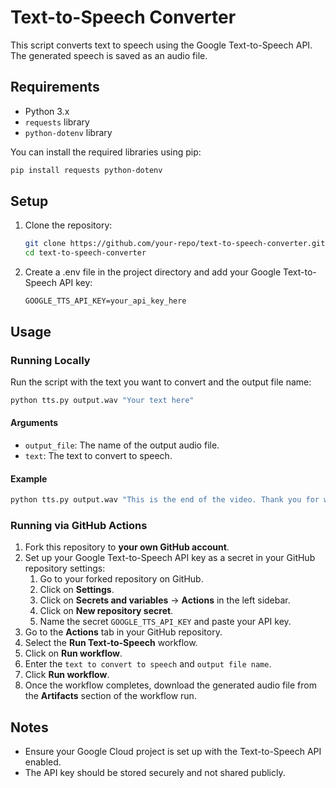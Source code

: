 # Text-to-Speech Converter

This script converts text to speech using the Google Text-to-Speech API. The generated speech is saved as an audio file.

## Requirements

- Python 3.x
- `requests` library
- `python-dotenv` library

You can install the required libraries using pip:

```sh
pip install requests python-dotenv
```

## Setup

1. Clone the repository:
    ```sh
    git clone https://github.com/your-repo/text-to-speech-converter.git
    cd text-to-speech-converter
    ```

2. Create a .env file in the project directory and add your Google Text-to-Speech API key:
    ```env
    GOOGLE_TTS_API_KEY=your_api_key_here
    ```

## Usage

### Running Locally

Run the script with the text you want to convert and the output file name:

```sh
python tts.py output.wav "Your text here"
```

#### Arguments

- `output_file`: The name of the output audio file.
- `text`: The text to convert to speech.

#### Example

```sh
python tts.py output.wav "This is the end of the video. Thank you for watching."
```

### Running via GitHub Actions

1. Fork this repository to **your own GitHub account**.
2. Set up your Google Text-to-Speech API key as a secret in your GitHub repository settings:
   1. Go to your forked repository on GitHub.
   2. Click on **Settings**.
   3. Click on **Secrets and variables** → **Actions** in the left sidebar.
   4. Click on **New repository secret**.
   5. Name the secret `GOOGLE_TTS_API_KEY` and paste your API key.
3. Go to the **Actions** tab in your GitHub repository.
4. Select the **Run Text-to-Speech** workflow.
5. Click on **Run workflow**.
6. Enter the `text to convert to speech` and `output file name`.
7. Click **Run workflow**.
8. Once the workflow completes, download the generated audio file from the **Artifacts** section of the workflow run.

## Notes

- Ensure your Google Cloud project is set up with the Text-to-Speech API enabled.
- The API key should be stored securely and not shared publicly.
